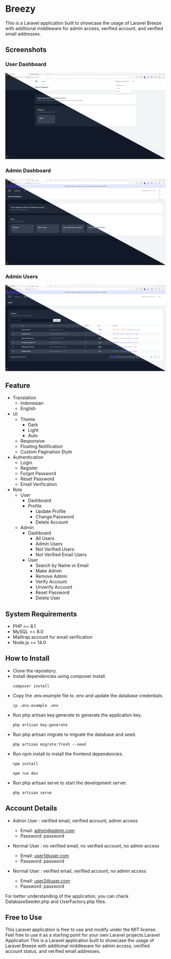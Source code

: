 # Breezy
This is a Laravel application built to showcase the usage of Laravel Breeze with additional middleware for admin access, verified account, and verified email addresses.
## Screenshots
### User Dashboard
![User Dashboard](<screenshot/UserDashboard-ID.png>)
### Admin Dashboard
![Admin Dashboard](<screenshot/AdminDashboard-EN.png>)
### Admin Users
![Admin Users](<screenshot/AdminUsers-EN.png>)
## Feature
- Translation
  - Indonesian
  - English
- UI
  - Theme
    - Dark
    - Light
    - Auto
  - Responsive
  - Floating Notification
  - Custom Pagination Style
- Authentication
  - Login
  - Register
  - Forgot Password
  - Reset Password
  - Email Verification
- Role
  - User
    - Dashboard
    - Profile
      - Update Profile
      - Change Password
      - Delete Account
  - Admin
    - Dashboard
      - All Users
      - Admin Users
      - Not Verified Users
      - Not Verified Email Users
    - User
      - Search by Name or Email
      - Make Admin
      - Remove Admin
      - Verify Account
      - Unverify Account
      - Reset Password
      - Delete User
## System Requirements
- PHP >= 8.1
- MySQL >= 8.0
- Mailtrap account for email verification
- Node.js >= 14.0
## How to Install
- Clone the repository.
- Install dependencies using composer install.
  ```
  composer install
  ```
- Copy the .env.example file to .env and update the database credentials.
  ```
  cp .env.example .env
  ```
- Run php artisan key:generate to generate the application key.
  ```
  php artisan key:generate
  ```
- Run php artisan migrate to migrate the database and seed.
  ```
  php artisan migrate:fresh --seed
  ```
- Run npm install to install the frontend dependencies.
  ```
  npm install
  ```
  ```
  npm run dev
  ```
- Run php artisan serve to start the development server.
  ```
  php artisan serve
  ```
## Account Details
- Admin User : verified email, verified account, admin access
  - Email:  admin@admin.com
  - Password:  password

- Normal User : no verified email, no verified account, no admin access
  - Email:  user1@user.com
  - Password:  password
  
- Normal User : verified email, verified account, no admin access
  - Email:  user2@user.com
  - Password:  password
  
For better understanding of the application, you can check DatabaseSeeder.php and UserFactory.php files.
## Free to Use
This Laravel application is free to use and modify under the MIT license. Feel free to use it as a starting point for your own Laravel projects.Laravel Application
This is a Laravel application built to showcase the usage of Laravel Breeze with additional middleware for admin access, verified account status, and verified email addresses.
